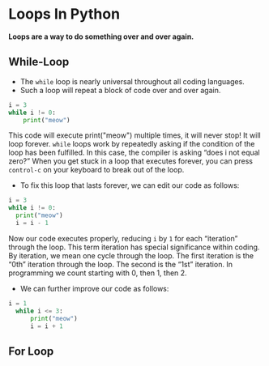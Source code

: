 # Loops In Python

<b>Loops are a way to do something over and over again.</b>

## While-Loop

- The `while` loop is nearly universal throughout all coding languages.
- Such a loop will repeat a block of code over and over again.

```Python
i = 3
while i != 0:
    print("meow")
```

This code will execute print("meow") multiple times, it will never stop! It will loop forever. `while` loops work by repeatedly asking if the condition of the loop has been fulfilled. In this case, the compiler is asking “does i not equal zero?” When you get stuck in a loop that executes forever, you can press `control-c` on your keyboard to break out of the loop.

- To fix this loop that lasts forever, we can edit our code as follows:

```Python
i = 3
while i != 0:
  print("meow")
  i = i - 1
```

Now our code executes properly, reducing `i` by `1` for each “iteration” through the loop. This term iteration has special significance within coding. By iteration, we mean one cycle through the loop. The first iteration is the “0th” iteration through the loop. The second is the “1st” iteration. In programming we count starting with 0, then 1, then 2.

- We can further improve our code as follows:

```Python
i = 1
  while i <= 3:
      print("meow")
      i = i + 1
```

## For Loop
